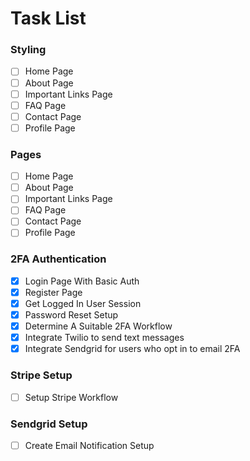 # Task List

### Styling
- [ ] Home Page
- [ ] About Page
- [ ] Important Links Page 
- [ ] FAQ Page 
- [ ] Contact Page
- [ ] Profile Page

### Pages
- [ ] Home Page
- [ ] About Page
- [ ] Important Links Page 
- [ ] FAQ Page 
- [ ] Contact Page
- [ ] Profile Page

### 2FA Authentication
- [x] Login Page With Basic Auth
- [x] Register Page
- [x] Get Logged In User Session 
- [x] Password Reset Setup
- [x] Determine A Suitable 2FA Workflow 
- [x] Integrate Twilio to send text messages
- [x] Integrate Sendgrid for users who opt in to email 2FA

### Stripe Setup
- [ ] Setup Stripe Workflow

### Sendgrid Setup
- [ ] Create Email Notification Setup





